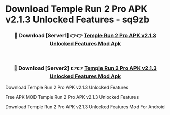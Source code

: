 # Download Temple Run 2 Pro APK v2.1.3 Unlocked Features - sq9zb



<div align="center">
<h3>🔴 Download [Server1] 👉👉 <a href="https://momento.my/?title=Temple_Run_2_Pro_APK_v2.1.3_Unlocked_Features">Temple Run 2 Pro APK v2.1.3 Unlocked Features Mod Apk</a></h3><br>

<h3>🔴 Download [Server2] 👉👉 <a href="https://momento.my/?title=Temple_Run_2_Pro_APK_v2.1.3_Unlocked_Features">Temple Run 2 Pro APK v2.1.3 Unlocked Features Mod Apk</a></h3>
</div>



Download Temple Run 2 Pro APK v2.1.3 Unlocked Features 

Free APK MOD Temple Run 2 Pro APK v2.1.3 Unlocked Features 

Download Temple Run 2 Pro APK v2.1.3 Unlocked Features Mod For Android

